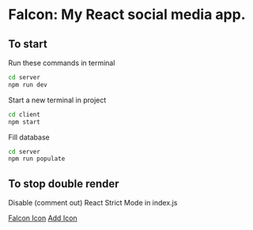 # Falcon: My React social media app.

## To start

Run these commands in terminal
```bash
cd server
npm run dev
```

Start a new terminal in project
```bash
cd client
npm start
```

Fill database
```bash
cd server
npm run populate
```

## To stop double render

Disable (comment out) React Strict Mode in index.js

[Falcon Icon](https://www.flaticon.com/free-icon/millennium-falcon_86572)
[Add Icon](https://www.flaticon.com/free-icon/more_3161837)
